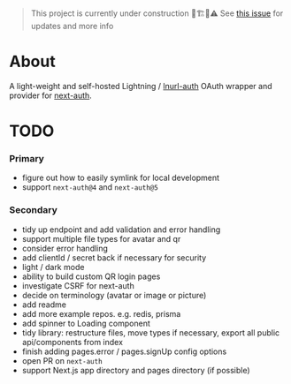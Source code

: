 > This project is currently under construction 👷🏗️🚧⚠️
> See [this issue](https://github.com/nextauthjs/next-auth/issues/7872) for updates and more info

# About

A light-weight and self-hosted Lightning / [lnurl-auth](https://fiatjaf.com/e0a35204.html) OAuth wrapper and provider for [next-auth](https://github.com/nextauthjs/next-auth).

# TODO

### Primary

- figure out how to easily symlink for local development
- support `next-auth@4` and `next-auth@5`

### Secondary

- tidy up endpoint and add validation and error handling
- support multiple file types for avatar and qr
- consider error handling
- add clientId / secret back if necessary for security
- light / dark mode
- ability to build custom QR login pages
- investigate CSRF for next-auth
- decide on terminology (avatar or image or picture)
- add readme
- add more example repos. e.g. redis, prisma
- add spinner to Loading component
- tidy library: restructure files, move types if necessary, export all public api/components from index
- finish adding pages.error / pages.signUp config options
- open PR on `next-auth`
- support Next.js app directory and pages directory (if possible)
